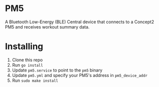 # PM5

A Bluetooth Low-Energy (BLE) Central device that connects to a Concept2 PM5 and receives workout summary data.

# Installing

1. Clone this repo
1. Run `go install`
1. Update `pm5.service` to point to the `pm5` binary
1. Update `pm5.yml` and specify your PM5's address in `pm5_device_addr`
1. Run `sudo make install`
